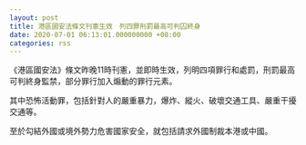 ```yaml
---
layout: post
title: 港區國安法條文刊憲生效　列四罪刑罰最高可判囚終身
date: 2020-07-01 06:13:01.000000000 +08:00
categories: rss
---
```


《港區國安法》條文昨晚11時刊憲，並即時生效，列明四項罪行和處罰，刑罰最高可判終身監禁，部分罪行加入煽動的罪行元素。

其中恐怖活動罪，包括針對人的嚴重暴力，爆炸、縱火、破壞交通工具、嚴重干擾交通等。

至於勾結外國或境外勢力危害國家安全，就包括請求外國制裁本港或中國。
